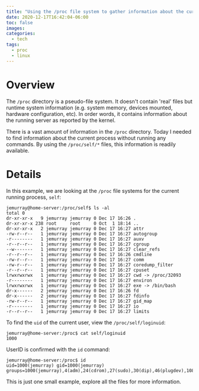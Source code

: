 ```yaml
---
title: "Using the /proc file system to gather information about the current process"
date: 2020-12-17T16:42:04-06:00
toc: false
images:
categories:
  - tech
tags: 
  - proc
  - linux
---
```


# Overview

The `/proc` directory is a pseudo-file system. It doesn't contain 'real' files but runtime system information (e.g. system memory, devices mounted, hardware configuration, etc).  In order words, it contains information about the running server as reported by the kernel.

There is a vast amount of information in the `/proc` directory.  Today I needed to find information about the current process without running any commands.   By using the `/proc/self/*` files, this information is readily available.  


# Details

In this example, we are looking at the `/proc` file systems for the current running process, `self`:

```
jemurray@home-server:/proc/self$ ls -al
total 0
dr-xr-xr-x   9 jemurray jemurray 0 Dec 17 16:26 .
dr-xr-xr-x 238 root     root     0 Oct  1 18:14 ..
dr-xr-xr-x   2 jemurray jemurray 0 Dec 17 16:27 attr
-rw-r--r--   1 jemurray jemurray 0 Dec 17 16:27 autogroup
-r--------   1 jemurray jemurray 0 Dec 17 16:27 auxv
-r--r--r--   1 jemurray jemurray 0 Dec 17 16:27 cgroup
--w-------   1 jemurray jemurray 0 Dec 17 16:27 clear_refs
-r--r--r--   1 jemurray jemurray 0 Dec 17 16:26 cmdline
-rw-r--r--   1 jemurray jemurray 0 Dec 17 16:27 comm
-rw-r--r--   1 jemurray jemurray 0 Dec 17 16:27 coredump_filter
-r--r--r--   1 jemurray jemurray 0 Dec 17 16:27 cpuset
lrwxrwxrwx   1 jemurray jemurray 0 Dec 17 16:27 cwd -> /proc/32093
-r--------   1 jemurray jemurray 0 Dec 17 16:27 environ
lrwxrwxrwx   1 jemurray jemurray 0 Dec 17 16:27 exe -> /bin/bash
dr-x------   2 jemurray jemurray 0 Dec 17 16:26 fd
dr-x------   2 jemurray jemurray 0 Dec 17 16:27 fdinfo
-rw-r--r--   1 jemurray jemurray 0 Dec 17 16:27 gid_map
-r--------   1 jemurray jemurray 0 Dec 17 16:27 io
-r--r--r--   1 jemurray jemurray 0 Dec 17 16:27 limits
```

To find the `uid` of the current user, view the `/proc/self/loginuid`:

```
jemurray@home-server:/proc$ cat self/loginuid
1000
```

UserID is confirmed with the `id` command:

```
jemurray@home-server:/proc$ id
uid=1000(jemurray) gid=1000(jemurray) groups=1000(jemurray),4(adm),24(cdrom),27(sudo),30(dip),46(plugdev),108(lxd)
```

This is just one small example, explore all the files for more information.

